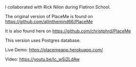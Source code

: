 I collaborated with Rick Nilon during Flatiron School.

The original version of PlaceMe is found on https://github.com/allinthemind66/PlaceMe

It is also found here on https://github.com/christphrd/PlaceMe

This version uses Postgres database.

Live Demo: https://placemeapp.herokuapp.com/

Video: https://youtu.be/lc_wSi2LdAw
